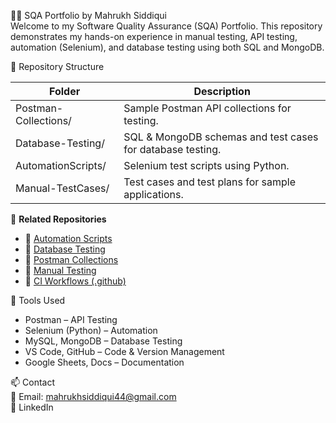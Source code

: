 👩‍💻 SQA Portfolio by Mahrukh Siddiqui  
Welcome to my Software Quality Assurance (SQA) Portfolio. This repository demonstrates my hands-on experience in manual testing, API testing, automation (Selenium), and database testing using both SQL and MongoDB.

📂 Repository Structure  

| Folder               | Description                                      |
|----------------------|--------------------------------------------------|
| Postman-Collections/ | Sample Postman API collections for testing.      |
| Database-Testing/    | SQL & MongoDB schemas and test cases for database testing. |
| AutomationScripts/   | Selenium test scripts using Python.              |
| Manual-TestCases/    | Test cases and test plans for sample applications.|

🔗 **Related Repositories**

- 🔸 [Automation Scripts](https://github.com/mahrukhsiddiqui44/Automation-Scripts.git)  
- 🔸 [Database Testing](https://github.com/mahrukhsiddiqui44/Database-Testing.git)  
- 🔸 [Postman Collections](https://github.com/mahrukhsiddiqui44/Postman-Collections.git)  
- 🔸 [Manual Testing](https://github.com/mahrukhsiddiqui44/Manual-Testing.git)  
- 🔸 [CI Workflows (.github)](https://github.com/mahrukhsiddiqui44/.github.git)  

🔧 Tools Used  
- Postman – API Testing  
- Selenium (Python) – Automation  
- MySQL, MongoDB – Database Testing  
- VS Code, GitHub – Code & Version Management  
- Google Sheets, Docs – Documentation  

📫 Contact  
📧 Email: mahrukhsiddiqui44@gmail.com  
🔗 LinkedIn
